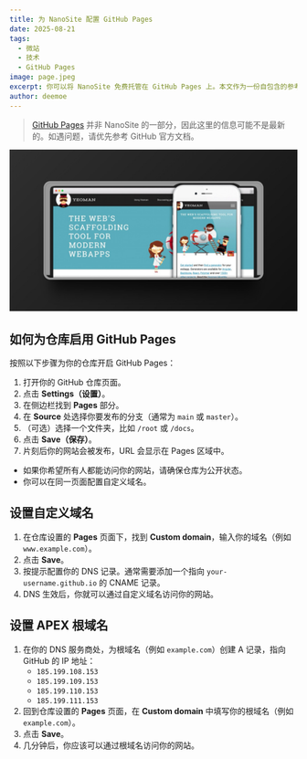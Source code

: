 ```yaml
---
title: 为 NanoSite 配置 GitHub Pages
date: 2025-08-21
tags:
  - 微站
  - 技术
  - GitHub Pages
image: page.jpeg
excerpt: 你可以将 NanoSite 免费托管在 GitHub Pages 上。本文作为一份自包含的参考，但仍请以 GitHub 官方文档为准以获取最准确的信息。
author: deemoe
---
```


> [GitHub Pages](https://pages.github.com) 并非 NanoSite 的一部分，因此这里的信息可能不是最新的。如遇问题，请优先参考 GitHub 官方文档。

![page](page.jpeg)

## 如何为仓库启用 GitHub Pages

按照以下步骤为你的仓库开启 GitHub Pages：

1. 打开你的 GitHub 仓库页面。
2. 点击 **Settings（设置）**。
3. 在侧边栏找到 **Pages** 部分。
4. 在 **Source** 处选择你要发布的分支（通常为 `main` 或 `master`）。
5. （可选）选择一个文件夹，比如 `/root` 或 `/docs`。
6. 点击 **Save（保存）**。
7. 片刻后你的网站会被发布，URL 会显示在 Pages 区域中。

- 如果你希望所有人都能访问你的网站，请确保仓库为公开状态。
- 你可以在同一页面配置自定义域名。

## 设置自定义域名

1. 在仓库设置的 **Pages** 页面下，找到 **Custom domain**，输入你的域名（例如 `www.example.com`）。
2. 点击 **Save**。
3. 按提示配置你的 DNS 记录。通常需要添加一个指向 `your-username.github.io` 的 CNAME 记录。
4. DNS 生效后，你就可以通过自定义域名访问你的网站。

## 设置 APEX 根域名

1. 在你的 DNS 服务商处，为根域名（例如 `example.com`）创建 A 记录，指向 GitHub 的 IP 地址：
   - `185.199.108.153`
   - `185.199.109.153`
   - `185.199.110.153`
   - `185.199.111.153`
2. 回到仓库设置的 **Pages** 页面，在 **Custom domain** 中填写你的根域名（例如 `example.com`）。
3. 点击 **Save**。
4. 几分钟后，你应该可以通过根域名访问你的网站。
